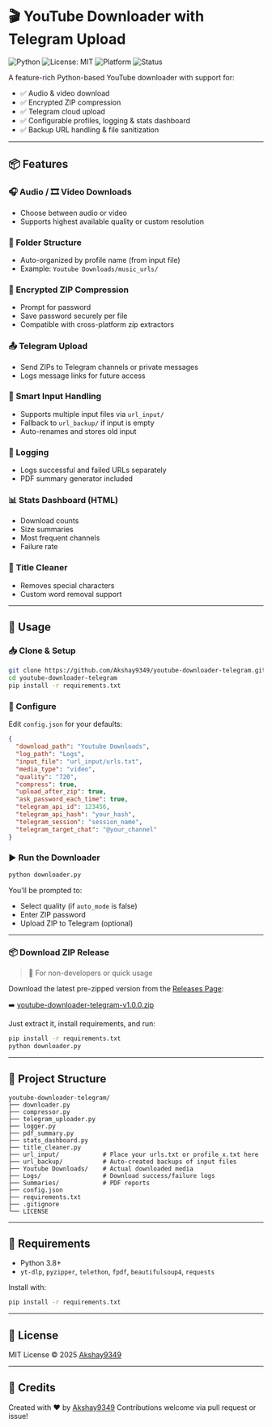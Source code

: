 # 🎬 YouTube Downloader with Telegram Upload

![Python](https://img.shields.io/badge/python-3.8%2B-blue)
![License: MIT](https://img.shields.io/badge/License-MIT-yellow.svg)
![Platform](https://img.shields.io/badge/platform-windows%20%7C%20linux%20%7C%20macos-lightgrey)
![Status](https://img.shields.io/badge/status-active-brightgreen)

A feature-rich Python-based YouTube downloader with support for:

* ✅ Audio & video download
* ✅ Encrypted ZIP compression
* ✅ Telegram cloud upload
* ✅ Configurable profiles, logging & stats dashboard
* ✅ Backup URL handling & file sanitization

---

## 📦 Features

### 🎧 Audio / 🎞️ Video Downloads

* Choose between audio or video
* Supports highest available quality or custom resolution

### 📁 Folder Structure

* Auto-organized by profile name (from input file)
* Example: `Youtube Downloads/music_urls/`

### 🔐 Encrypted ZIP Compression

* Prompt for password
* Save password securely per file
* Compatible with cross-platform zip extractors

### 📤 Telegram Upload

* Send ZIPs to Telegram channels or private messages
* Logs message links for future access

### 🧠 Smart Input Handling

* Supports multiple input files via `url_input/`
* Fallback to `url_backup/` if input is empty
* Auto-renames and stores old input

### 📜 Logging

* Logs successful and failed URLs separately
* PDF summary generator included

### 📊 Stats Dashboard (HTML)

* Download counts
* Size summaries
* Most frequent channels
* Failure rate

### 🧽 Title Cleaner

* Removes special characters
* Custom word removal support

---

## 🚀 Usage

### 📥 Clone & Setup

```bash
git clone https://github.com/Akshay9349/youtube-downloader-telegram.git
cd youtube-downloader-telegram
pip install -r requirements.txt
```

### 🔧 Configure

Edit `config.json` for your defaults:

```json
{
  "download_path": "Youtube Downloads",
  "log_path": "Logs",
  "input_file": "url_input/urls.txt",
  "media_type": "video",
  "quality": "720",
  "compress": true,
  "upload_after_zip": true,
  "ask_password_each_time": true,
  "telegram_api_id": 123456,
  "telegram_api_hash": "your_hash",
  "telegram_session": "session_name",
  "telegram_target_chat": "@your_channel"
}
```

### ▶️ Run the Downloader

```bash
python downloader.py
```

You’ll be prompted to:

* Select quality (if `auto_mode` is false)
* Enter ZIP password
* Upload ZIP to Telegram (optional)

---

### 📦 Download ZIP Release

> 🔰 For non-developers or quick usage

Download the latest pre-zipped version from the [Releases Page](https://github.com/Akshay9349/youtube-downloader-telegram/releases):

➡️ [youtube-downloader-telegram-v1.0.0.zip](https://github.com/Akshay9349/youtube-downloader-telegram/releases/download/v1.0.0/youtube-downloader-telegram-v1.0.0.zip)

Just extract it, install requirements, and run:

```bash
pip install -r requirements.txt
python downloader.py
```

---

## 📂 Project Structure

```
youtube-downloader-telegram/
├── downloader.py
├── compressor.py
├── telegram_uploader.py
├── logger.py
├── pdf_summary.py
├── stats_dashboard.py
├── title_cleaner.py
├── url_input/            # Place your urls.txt or profile_x.txt here
├── url_backup/           # Auto-created backups of input files
├── Youtube Downloads/    # Actual downloaded media
├── Logs/                 # Download success/failure logs
├── Summaries/            # PDF reports
├── config.json
├── requirements.txt
├── .gitignore
└── LICENSE
```

---

## 🧪 Requirements

* Python 3.8+
* `yt-dlp`, `pyzipper`, `telethon`, `fpdf`, `beautifulsoup4`, `requests`

Install with:

```bash
pip install -r requirements.txt
```

---

## 📝 License

MIT License © 2025 [Akshay9349](https://github.com/Akshay9349)

---

## 💬 Credits

Created with ❤️ by [Akshay9349](https://github.com/Akshay9349)
Contributions welcome via pull request or issue!
